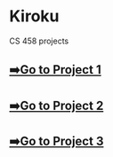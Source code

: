 # Kiroku
CS 458 projects

<h2><a href="Project 1">➡️Go to Project 1</a></h2>
<h2><a href="Proj2">➡️Go to Project 2</a></h2>
<h2><a href="Proj3">➡️Go to Project 3</a></h2>
